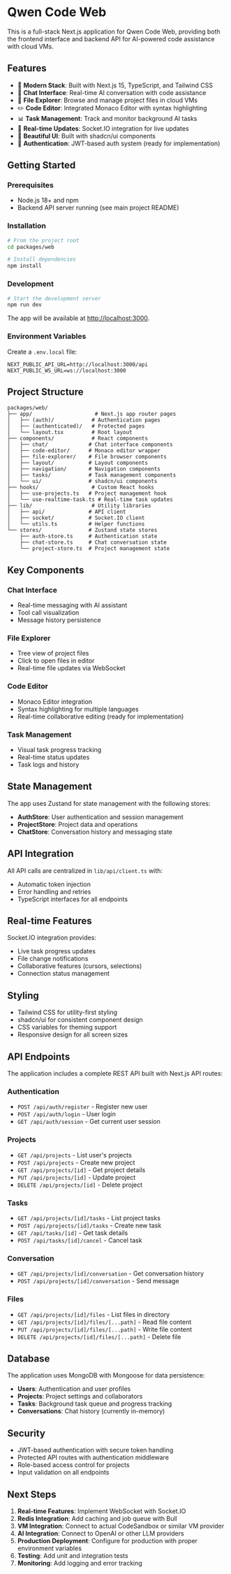 # Qwen Code Web

This is a full-stack Next.js application for Qwen Code Web, providing both the frontend interface and backend API for AI-powered code assistance with cloud VMs.

## Features

- 🚀 **Modern Stack**: Built with Next.js 15, TypeScript, and Tailwind CSS
- 💬 **Chat Interface**: Real-time AI conversation with code assistance
- 📁 **File Explorer**: Browse and manage project files in cloud VMs
- ✏️ **Code Editor**: Integrated Monaco Editor with syntax highlighting
- 📊 **Task Management**: Track and monitor background AI tasks
- 🔄 **Real-time Updates**: Socket.IO integration for live updates
- 🎨 **Beautiful UI**: Built with shadcn/ui components
- 🔐 **Authentication**: JWT-based auth system (ready for implementation)

## Getting Started

### Prerequisites

- Node.js 18+ and npm
- Backend API server running (see main project README)

### Installation

```bash
# From the project root
cd packages/web

# Install dependencies
npm install
```

### Development

```bash
# Start the development server
npm run dev
```

The app will be available at [http://localhost:3000](http://localhost:3000).

### Environment Variables

Create a `.env.local` file:

```env
NEXT_PUBLIC_API_URL=http://localhost:3000/api
NEXT_PUBLIC_WS_URL=ws://localhost:3000
```

## Project Structure

```
packages/web/
├── app/                    # Next.js app router pages
│   ├── (auth)/            # Authentication pages
│   ├── (authenticated)/   # Protected pages
│   └── layout.tsx         # Root layout
├── components/            # React components
│   ├── chat/             # Chat interface components
│   ├── code-editor/      # Monaco editor wrapper
│   ├── file-explorer/    # File browser components
│   ├── layout/           # Layout components
│   ├── navigation/       # Navigation components
│   ├── tasks/            # Task management components
│   └── ui/               # shadcn/ui components
├── hooks/                 # Custom React hooks
│   ├── use-projects.ts   # Project management hook
│   └── use-realtime-task.ts # Real-time task updates
├── lib/                   # Utility libraries
│   ├── api/              # API client
│   ├── socket/           # Socket.IO client
│   └── utils.ts          # Helper functions
└── stores/               # Zustand state stores
    ├── auth-store.ts     # Authentication state
    ├── chat-store.ts     # Chat conversation state
    └── project-store.ts  # Project management state
```

## Key Components

### Chat Interface

- Real-time messaging with AI assistant
- Tool call visualization
- Message history persistence

### File Explorer

- Tree view of project files
- Click to open files in editor
- Real-time file updates via WebSocket

### Code Editor

- Monaco Editor integration
- Syntax highlighting for multiple languages
- Real-time collaborative editing (ready for implementation)

### Task Management

- Visual task progress tracking
- Real-time status updates
- Task logs and history

## State Management

The app uses Zustand for state management with the following stores:

- **AuthStore**: User authentication and session management
- **ProjectStore**: Project data and operations
- **ChatStore**: Conversation history and messaging state

## API Integration

All API calls are centralized in `lib/api/client.ts` with:

- Automatic token injection
- Error handling and retries
- TypeScript interfaces for all endpoints

## Real-time Features

Socket.IO integration provides:

- Live task progress updates
- File change notifications
- Collaborative features (cursors, selections)
- Connection status management

## Styling

- Tailwind CSS for utility-first styling
- shadcn/ui for consistent component design
- CSS variables for theming support
- Responsive design for all screen sizes

## API Endpoints

The application includes a complete REST API built with Next.js API routes:

### Authentication

- `POST /api/auth/register` - Register new user
- `POST /api/auth/login` - User login
- `GET /api/auth/session` - Get current user session

### Projects

- `GET /api/projects` - List user's projects
- `POST /api/projects` - Create new project
- `GET /api/projects/[id]` - Get project details
- `PUT /api/projects/[id]` - Update project
- `DELETE /api/projects/[id]` - Delete project

### Tasks

- `GET /api/projects/[id]/tasks` - List project tasks
- `POST /api/projects/[id]/tasks` - Create new task
- `GET /api/tasks/[id]` - Get task details
- `POST /api/tasks/[id]/cancel` - Cancel task

### Conversation

- `GET /api/projects/[id]/conversation` - Get conversation history
- `POST /api/projects/[id]/conversation` - Send message

### Files

- `GET /api/projects/[id]/files` - List files in directory
- `GET /api/projects/[id]/files/[...path]` - Read file content
- `PUT /api/projects/[id]/files/[...path]` - Write file content
- `DELETE /api/projects/[id]/files/[...path]` - Delete file

## Database

The application uses MongoDB with Mongoose for data persistence:

- **Users**: Authentication and user profiles
- **Projects**: Project settings and collaborators
- **Tasks**: Background task queue and progress tracking
- **Conversations**: Chat history (currently in-memory)

## Security

- JWT-based authentication with secure token handling
- Protected API routes with authentication middleware
- Role-based access control for projects
- Input validation on all endpoints

## Next Steps

1. **Real-time Features**: Implement WebSocket with Socket.IO
2. **Redis Integration**: Add caching and job queue with Bull
3. **VM Integration**: Connect to actual CodeSandbox or similar VM provider
4. **AI Integration**: Connect to OpenAI or other LLM providers
5. **Production Deployment**: Configure for production with proper environment variables
6. **Testing**: Add unit and integration tests
7. **Monitoring**: Add logging and error tracking

